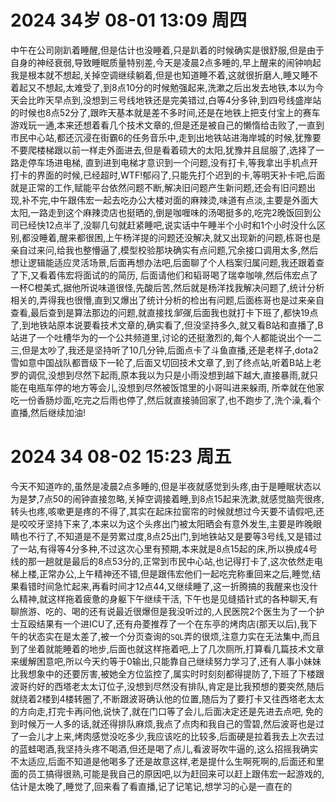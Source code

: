 # 2024 34岁 08-01 13:09 周四
中午在公司刚趴着睡醒,但是估计也没睡着,只是趴着的时候确实是很舒服,但是由于自身的神经衰弱,导致睡眠质量特别差,今天是凌晨2点多睡的,早上醒来的闹钟响起我是根本就不想起,关掉空调继续躺着,但是也知道睡不着,这就很折磨人,睡又睡不着起又不想起,太难受了,到8点10分的时候勉强起来,洗漱之后出发去地铁,本以为今天会比昨天早点到,没想到三号线地铁还是完美错过,白等4分多钟,到四号线盛岸站的时候也8点52分了,跟昨天基本就是差不多时间,还是在地铁上把支付宝上的赛车游戏玩一通,本来还想着看几个技术文章的,但是还是被自己的懒惰给击败了,一直到市民中心站,都还沉浸在街霸6的任务音乐中,走到出地铁站进海岸城的时候,犹豫要不要爬楼梯跟以前一样走外面进去,但是看着硕大的太阳,犹豫并且屈服了,选择了一路走停车场进电梯,
直到进到电梯才意识到一个问题,没有打卡,等我拿出手机点开打卡的界面的时候,已经超时,WTF!郁闷了,只能先打个迟到的卡,等明天补卡吧,后面就是正常的工作,赋能平台依然问题不断,解决旧问题产生新问题,还会有旧问题出现,补不完,中午跟伟宏一起去吃办公大楼对面的麻辣烫,味道有点淡,主要是外面大太阳,一路走到这个麻辣烫店也挺晒的,倒是咖喱味的汤喝挺多的,吃完2晚饭回到公司已经快12点半了,没聊几句就赶紧睡吧,说实话中午睡半个小时和1个小时没什么区别,都没睡着,醒来都很困,上午杨洋提的问题还没解决,就又出现新的问题,栋哥也是亲自过来问,给我也整懵逼了,模型校验那块确实有点问题,冗余接口调用太多,然后想让逻辑能适应灵活场景,后面再想办法吧,后面聊了个人档案归属问题,我还跟着查了下,又看着伟宏将面试的的简历,
后面请他们和韬哥喝了瑞幸咖啡,然后伟宏点了一杯C橙美式,据他所说味道很怪,先酸后苦,然后就是杨洋找我解决问题了,统计分析相关的,弄得我也很懵,直到又爆出了统计分析的检出有问题,后面栋哥也是过来亲自查看,最后查到是算法那边的问题,就直接找*邹强*,后面我也就打卡下班了,都快19点了,到地铁站原本说要看技术文章的,确实看了,但没坚持多久,就又看B站和直播了,B站进了一个吐槽华为的一个公共频道里,讨论的还挺激烈的,每个人都能说出个一二三,但是太吵了,我还是坚持听了10几分钟,后面点卡了斗鱼直播,还是老样子,dota2雪如意中国战队都晋级下一轮了,后面又切回技术文章了,到了终点站,听着B站上老罗的调侃,没想到尽然下起雨,原本我以为只是小雨没想到越下越大,直接暴雨,就只能在电瓶车停的地方等会儿,没想到尽然被饭馆里的小哥叫进来躲雨,
所幸就在他家吃一份香肠炒面,吃完之后雨也停了,然后就直接骑回家了,也不跑步了,洗个澡,看个直播,然后继续加油!
# 2024 34 08-02 15:23 周五
今天不知道咋的,虽然是凌晨2点多睡的,但是半夜就感觉到头疼,由于是睡眠状态以为是梦,7点50的闹钟直接忽略,关掉空调接着睡,到8点15起来洗漱,就感觉脑壳很疼,转头也疼,咳嗽更是疼的不得了,其实在起床拉窗帘的时候就想过今天要不请假吧,还是咬咬牙坚持下来了,本来以为这个头疼出门被太阳晒会有意外发生,主要是昨晚眼睛也不行了,不知道是不是劳累过度,8点25出门,到地铁站又是要等3号线,又是错过了一站,有得等4分多种,不过这次心里有预期,本来就是8点15起的床,所以换成4号线的那一趟就是最后的8点53分的,正常到市民中心站,也记得打卡了,这次依然走电梯上楼,正常办公,上午精神还不错,但是跟伟宏他们一起吃完称重回来之后,睡觉,结果看错时间急忙起来,再看时间才12点44,又继续睡了,这一折腾搞的我醒来也没什么精神,就这样拖着疲惫的身躯下午继续干活,
下午也是见缝插针式的各种聊天,有聊旅游、吃的、喝的还有说最近很爆但是我没听过的,人民医院2个医生为了一个护士互殴结果有一个进ICU了,还有舟菱推荐了一个在东亭的烤肉店(那天以后),我下午的状态实在是太差了,被一个分页查询的`SQL`弄的很烦,注意力实在无法集中,而且到了坐着就能睡着的地步,后面也就这样拖着吧,上了几次厕所,打算看几篇技术文章来缓解困意吧,所以今天约等于0输出,只能靠自己继续努力学习了,还有人事小妹妹比我想象中的还要厉害,被她全方位监控了,属实时时刻刻都得提防了,下班了下楼跟波哥约好的西塔老太太订位子,没想到尽然没有排队,肯定是比我预想的要突然,随后就绕着2楼到4楼转圈了,不断跟波哥确认他的位置,随后为了要打卡又往西塔老太太的方向走,打完卡再问他,说快了,就在门口等了会儿,后面决定还是先进去点吧,
免的到时候万一人多的话,就还得排队麻烦,我点了点肉和我自己的雪碧,然后波哥也是过了一会儿才上来,烤肉感觉没吃多少,我应该吃的比较多,后面硬是拉着我去上次去过的蓝蛙喝酒,我坚持头疼不喝酒,但还是喝了点儿,看波哥吹牛逼的,这么招摇我确实不太适应,后面不知道是他喝多了还是故意这样,老是提什么生啊死啊的,后面还和里面的员工搞得很熟,可能是我自己的原因吧,以为赶回来可以赶上跟伟宏一起游戏的,估计是太晚了,睡觉了,回来看了看直播,记了记笔记,想学习的心是一直在的